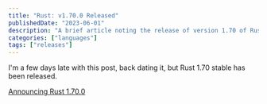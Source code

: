```yaml
---
title: "Rust: v1.70.0 Released"
publishedDate: "2023-06-01"
description: "A brief article noting the release of version 1.70 of Rust"
categories: ["languages"]
tags: ["releases"]
---
```


I'm a few days late with this post, back dating it, but Rust 1.70 stable has been released.

[Announcing Rust 1.70.0](https://blog.rust-lang.org/2023/06/01/Rust-1.70.0.html)

